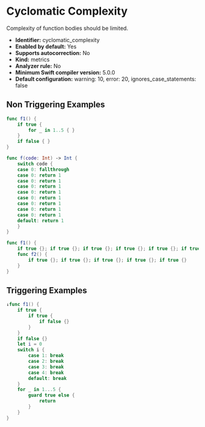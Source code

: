 # Cyclomatic Complexity

Complexity of function bodies should be limited.

* **Identifier:** cyclomatic_complexity
* **Enabled by default:** Yes
* **Supports autocorrection:** No
* **Kind:** metrics
* **Analyzer rule:** No
* **Minimum Swift compiler version:** 5.0.0
* **Default configuration:** warning: 10, error: 20, ignores_case_statements: false

## Non Triggering Examples

```swift
func f1() {
    if true {
        for _ in 1..5 { }
    }
    if false { }
}
```

```swift
func f(code: Int) -> Int {
    switch code {
    case 0: fallthrough
    case 0: return 1
    case 0: return 1
    case 0: return 1
    case 0: return 1
    case 0: return 1
    case 0: return 1
    case 0: return 1
    case 0: return 1
    default: return 1
    }
}
```

```swift
func f1() {
    if true {}; if true {}; if true {}; if true {}; if true {}; if true {}
    func f2() {
        if true {}; if true {}; if true {}; if true {}; if true {}
    }
}
```

## Triggering Examples

```swift
↓func f1() {
    if true {
        if true {
            if false {}
        }
    }
    if false {}
    let i = 0
    switch i {
        case 1: break
        case 2: break
        case 3: break
        case 4: break
        default: break
    }
    for _ in 1...5 {
        guard true else {
            return
        }
    }
}
```